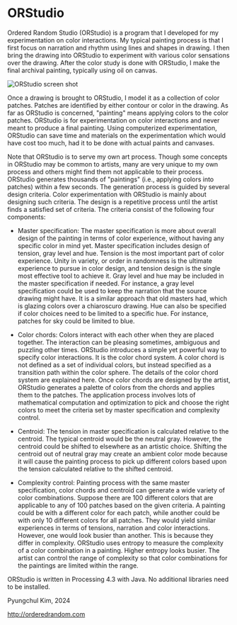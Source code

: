 # ORStudio

Ordered Random Studio (ORStudio) is a program that I developed for my experimentation on color interactions. My typical painting process is that I first focus on narration and rhythm using lines and shapes in drawing. I then bring the drawing into ORStudio to experiment with various color sensations over the drawing. After the color study is done with ORStudio, I make the final archival painting, typically using oil on canvas.

![ORStudio screen shot](screen-shot.png)

Once a drawing is brought to ORStudio, I model it as a collection of color patches. Patches are identified by either contour or color in the drawing. As far as ORStudio is concerned, "painting" means applying colors to the color patches. ORStudio is for experimentation on color interactions and never meant to produce a final painting. Using computerized experimentation, ORStudio can save time and materials on the experimentation which would have cost too much, had it to be done with actual paints and canvases.

Note that ORStudio is to serve my own art process. Though some concepts in ORStudio may be common to artists, many are very unique to my own process and others might find them not applicable to their process. ORStudio generates thousands of "paintings" (i.e., applying colors into patches) within a few seconds. The generation process is guided by several design criteria. Color experimentation with ORStudio is mainly about designing such criteria. The design is a repetitive process until the artist finds a satisfied set of criteria. The criteria consist of the following four components:

* Master specification: The master specification is more about overall design of the painting in terms of color experience, without having any specific color in mind yet. Master specification includes design of tension, gray level and hue. Tension is the most important part of color experience. Unity in variety, or order in randomness is the ultimate experience to pursue in color design, and tension design is the single most effective tool to achieve it. Gray level and hue may be included in the master specification if needed. For instance, a gray level specification could be used to keep the narration that the source drawing might have. It is a similar approach that old masters had, which is glazing colors over a chiaroscuro drawing. Hue can also be specified if color choices need to be limited to a specific hue. For instance, patches for sky could be limited to blue.

* Color chords: Colors interact with each other when they are placed together. The interaction can be pleasing sometimes, ambiguous and puzzling other times. ORStudio introduces a simple yet powerful way to specify color interactions. It is the color chord system. A color chord is not defined as a set of individual colors, but instead specified as a transition path within the color sphere. The details of the color chord system are explained here. Once color chords are designed by the artist, ORStudio generates a palette of colors from the chords and applies them to the patches. The application process involves lots of mathematical computation and optimization to pick and choose the right colors to meet the criteria set by master specification and complexity control.

* Centroid: The tension in master specification is calculated relative to the centroid. The typical centroid would be the neutral gray. However, the centroid could be shifted to elsewhere as an artistic choice. Shifting the centroid out of neutral gray may create an ambient color mode because it will cause the painting process to pick up different colors based upon the tension calculated relative to the shifted centroid.

* Complexity control: Painting process with the same master specification, color chords and centroid can generate a wide variety of color combinations. Suppose there are 100 different colors that are applicable to any of 100 patches based on the given criteria. A painting could be with a different color for each patch, while another could be with only 10 different colors for all patches. They would yield similar experiences in terms of tensions, narration and color interactions. However, one would look busier than another. This is because they differ in complexity. ORStudio uses entropy to measure the complexity of a color combination in a painting. Higher entropy looks busier. The artist can control the range of complexity so that color combinations for the paintings are limited within the range.

ORStudio is written in Processing 4.3 with Java. No additional libraries need to be installed. 

Pyungchul Kim, 2024

http://orderedrandom.com


